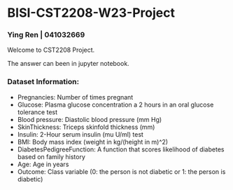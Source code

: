 # BISI-CST2208-W23-Project

### Ying Ren | 041032669

Welcome to CST2208 Project.

The answer can been in jupyter notebook.

### Dataset Information:

-    Pregnancies: Number of times pregnant
-    Glucose: Plasma glucose concentration a 2 hours in an oral glucose tolerance test
-    Blood pressure: Diastolic blood pressure (mm Hg)
-    SkinThickness: Triceps skinfold thickness (mm)
-    Insulin: 2-Hour serum insulin (mu U/ml) test
-    BMI: Body mass index (weight in kg/(height in m)^2)
-    DiabetesPedigreeFunction: A function that scores likelihood of diabetes based on family history
-    Age: Age in years
-    Outcome: Class variable (0: the person is not diabetic or 1: the person is diabetic)
